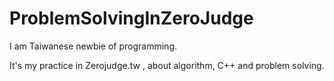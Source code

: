 ProblemSolvingInZeroJudge
=========================

I am Taiwanese newbie of programming.

It's my practice in Zerojudge.tw , about algorithm, C++ and problem solving.
